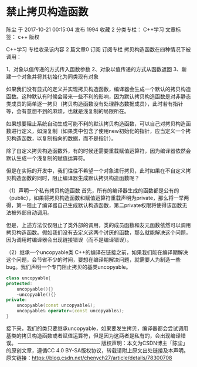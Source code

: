 # 禁止拷贝构造函数

陈尘  于 2017-10-21 00:15:04 发布  1994  收藏 2
分类专栏： C++学习 文章标签： c++
版权

C++学习
专栏收录该内容
2 篇文章0 订阅
订阅专栏
拷贝构造函数在四种情况下被调用：

1、对象以值传递的方式传入函数参数
2、对象以值传递的方式从函数返回
3、新建一个对象并将其初始化为同类现有对象

如果我们没有显式的定义并实现拷贝构造函数，编译器会生成一个默认的拷贝构造函数。这种默认有时候会带来一些不利的影响，因为默认拷贝构造函数是对非静态类成员的简单逐一拷贝（拷贝构造函数没有处理静态数据成员），此时若有指针等，会有意想不到的麻烦，也就是浅复制的局限所在。

如果想要阻止系统自动生成可能不利的默认拷贝构造函数，可以自己对拷贝构造函数进行定义，如深复制（如果类中包含了使用new初始化的指针，应当定义一个拷贝构造函数，以复制指向的数据，而不是指针）。

除了自定义拷贝构造函数外，有的时候还需要重载赋值运算符，因为编译器依然会默认生成一个浅复制的赋值运算符。

但是在实际的开发中，我们往往不希望一个对象进行拷贝，此时如果在不自定义拷贝构造函数的同时，阻止编译器生成默认拷贝构造函数呢？

（1）声明一个私有拷贝构造函数
首先，所有的编译器生成的函数都是公有的（public），如果将拷贝构造函数和赋值运算符重载声明为private，那么将一举两得，第一阻止了编译器自己生成默认构造函数，第二private权限将使得该函数无法被外部自动调用。

但是，上述方法仅仅阻止了类外部的调用，类的成员函数和友元函数依然可以调用拷贝构造函数。假如我们没有去定义这两个讨厌的函数，那么就能解决这个问题，因为调用时编译器会出现链接错误（而不是编译错误）。

（2）继承一个uncopyable类
C++的编译在链接之前，如果我们能在编译期解决这个问题，会节省不少的时间，要想在编译期解决问题，就需要人为制造一些bug。我们声明一个专门阻止拷贝的基类uncopyable。

```cpp
class uncopyable{
protected:
    uncopyable(){}
    ~uncopyable(){}
private:
    uncopyable(const uncopyable&);
    uncopyable& operator=(const uncopyable&);
}
```



接下来，我们的类只要继承uncopyable，如果要发生拷贝，编译器都会尝试调用基类的拷贝构造函数或者赋值运算符，但是因为这两者是私有的，会出现编译错误。
————————————————
版权声明：本文为CSDN博主「陈尘」的原创文章，遵循CC 4.0 BY-SA版权协议，转载请附上原文出处链接及本声明。
原文链接：https://blog.csdn.net/chenych27/article/details/78300708